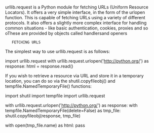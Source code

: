 urllib.request is a Python module for fetching URLs (Uniform Resource Locators). It offers a very simple interface, in the form of the urlopen function.
This is capable of fetching URLs using a variety of different protocols. It also offers a slightly more complex interface for handling common 
situations - like basic authentication, cookies, proxies and so oThese are provided by objects called handlersand openers


       FETCHING URLS
       
The simplest way to use urllib.request is as follows:

import urllib.request
with urllib.request.urlopen('http://python.org/') as response:
   html = response.read()

If you wish to retrieve a resource via URL and store it in a temporary location, you can do so via the shutil.copyfileobj() and tempfile.NamedTemporaryFile() functions:

import shutil
import tempfile
import urllib.request

with urllib.request.urlopen('http://python.org/') as response:
    with tempfile.NamedTemporaryFile(delete=False) as tmp_file:
        shutil.copyfileobj(response, tmp_file)

with open(tmp_file.name) as html:
    pass



